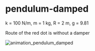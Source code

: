 # pendulum-damped
k = 100 N/m,  m = 1 kg,  R = 2 m,  g = 9.81

Route of the red dot is without a damper

![animation_pendulum_damped](https://github.com/ChutsE/pendulum-damped/assets/67295776/64934b50-b348-4563-9c6f-8340e16f4cee)
